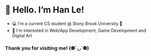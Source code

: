 # 👋 Hello. I’m Han Le!
- :computer: I’m a current CS student @ Stony Brook University :wolf:	
- 👾 I'm interested in Web/App Development, Game Development and Digital Art

### Thank you for visiting me! (❁´◡`❁)

